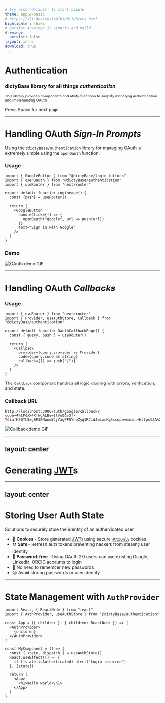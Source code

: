 ```yaml
---
# try also 'default' to start simple
theme: apple-basic
# https://sli.dev/custom/highlighters.html
highlighter: shiki
# persist drawings in exports and build
drawings:
  persist: false
layout: intro
download: true
---
```


# Authentication

### dictyBase library for all things *authentication*

<small>This library provides components and utility functions to simplify managing authentication and implementing OAuth</small>

<div class="pt-12">
  <span @click="$slidev.nav.next" class="px-2 py-1 rounded cursor-pointer" hover="bg-white bg-opacity-10">
    Press Space for next page <carbon:arrow-right class="inline"/>
  </span>
</div>

<div class="abs-br m-6 flex gap-2">
  <a href="https://github.com/dictybase-playground/dicty-components/tree/288344af6ee317c7e09404dfead51ee1fee6c942/packages/authentication" target="_blank" alt="GitHub"
    class="text-xl icon-btn opacity-50 !border-none !hover:text-white">
    <carbon-logo-github />
  </a>
</div>

---

# Handling OAuth *Sign-In Prompts*

Using the `@dictyBase/authentication` library for managing OAuth is extremely simple using the `openOauth` function.

<div grid="~ cols-2 gap-2">
<div>

### Usage

```tsx {2,10-12}
import { GoogleButton } from "@dictyBase/login-buttons"
import { openOauth } from "@dictyBase/authentication"
import { useRouter } from "next/router"

export default function LoginPage() {
  const {push} = useRouter()

  return (
    <GoogleButton 
      handleClick={() => {
        openOauth("google", url => push(url))
      }}
      text="Sign in with Google"
    />
  )
}
```

</div>

<div>

### Demo

![OAuth demo GIF](static/oauth_signin_demo.gif)

</div>
</div>

<!--
Using the `@dictyBase/authentication` library for managing OAuth is extremely simple using the `openOauth` function which takes in the name of a supported provider and a callback function that is called at the end with a `url`.
-->

---

# Handling OAuth *Callbacks*

<div grid="~ cols-2 gap-2">
<div>

### Usage

```tsx {2,5,8-12}
import { useRouter } from "next/router"
import { Provider, useAuthStore, Callback } from "@dictyBase/authentication"

export default function OauthCallbackPage() {
  const { query, push } = useRouter()

  return (
    <Callback
      provider={query.provider as Provider}
      code={query.code as string}
      callback={() => push("/")}
    />
  )
}
```

The `Callback` component handles all logic dealing with errors, verification, and state.

</div>

<div>

### Callback URL

```text
http://localhost:3000/auth/google/callback?code=4%2F0AX4XfWgALBewIlVuECvSf-YCiafH50TLUzgBF3ENwnmY7jYagPF5YneZyq1RCidJwixuKg&scope=email+https%3A%2F%2Fwww.googleapis.com%2Fauth%2Fuserinfo.email+openid&authuser=0&prompt=consent
```

![Callback demo GIF](static/oauth_callback_demo.gif)

</div>

</div>

<!--
Upon successful sign-in from the provider the user is taken to the ***callback*** page which will have at least 2 query params (`provider` and `code`) which is parsed by the `oauthLoginInput` function. 

The `Callback` component takes care of all the common logic, (calling the `login` mutation, errors, dispatching the new state, etc.) while also giving the developer access to a callback with the updated state.
-->

---
layout: center
---

# Generating [JWT](https://jwt.io/)s

---
layout: center
---

# Storing User Auth State

Solutions to securely store the identity of an authenticated user

* 🍪 **Cookies** - Store generated [JWT](https://jwt.io/)s using secure [`HttpOnly`](https://owasp.org/www-community/HttpOnly) cookies
* ⛑️ **Safe** - Refresh auth tokens preventing hackers from stealing user identity
* 🔑 **Password-free** - Using OAuth 2.0 users can use existing Google, LinkedIn, ORCID accounts to login
* 🥳 No need to remember new passwords
* 😃 Avoid storing passwords or user identity

---

# State Management with `AuthProvider`

```tsx
import React, { ReactNode } from "react"
import { AuthProvider, useAuthStore } from "@dictyBase/authentication"

const App = ({ children }: { children: ReactNode }) => (
  <AuthProvider>
    {children}
  </AuthProvider>
)

const MyComponent = () => {
  const { state, dispatch } = useAuthStore()
  React.useEffect(() => {
    if (!state.isAuthenticated) alert("Login required")
  }, [state])

  return (
    <App>
      <h1>Hello world</h1>
    </App>
  )
}
```
